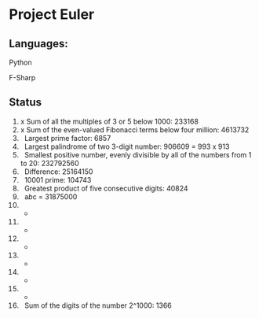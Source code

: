 # Project Euler

## Languages:

Python

F-Sharp

## Status

1. x      Sum of all the multiples of 3 or 5 below 1000: 233168
2. x      Sum of the even-valued Fibonacci terms below four million: 4613732
3. &nbsp; Largest prime factor: 6857
4. &nbsp; Largest palindrome of two 3-digit number: 906609 = 993 x 913
5. &nbsp; Smallest positive number, evenly divisible by all of the numbers from 1 to 20: 232792560
6. &nbsp; Difference: 25164150
7. &nbsp; 10001 prime: 104743
8. &nbsp; Greatest product of five consecutive digits: 40824
9. &nbsp; a*b*c = 31875000
10. -
11. -
12. -
13. -
14. -
15. -
16. &nbsp; Sum of the digits of the number 2^1000: 1366

